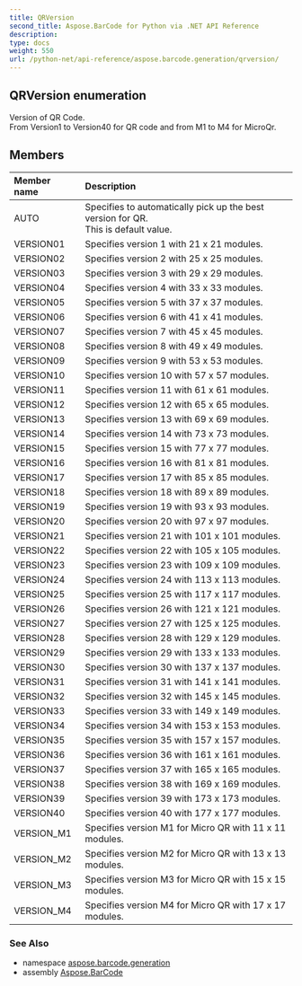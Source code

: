 ```yaml
---
title: QRVersion
second_title: Aspose.BarCode for Python via .NET API Reference
description: 
type: docs
weight: 550
url: /python-net/api-reference/aspose.barcode.generation/qrversion/
---
```


## QRVersion enumeration

Version of QR Code.<br/>            From Version1 to Version40 for QR code and from M1 to M4 for MicroQr.

## Members
| Member name | Description |
| :- | :- |
|AUTO|Specifies to automatically pick up the best version for QR.<br/>            This is default value.|
|VERSION01|Specifies version 1 with 21 x 21 modules.|
|VERSION02|Specifies version 2 with 25 x 25 modules.|
|VERSION03|Specifies version 3 with 29 x 29 modules.|
|VERSION04|Specifies version 4 with 33 x 33 modules.|
|VERSION05|Specifies version 5 with 37 x 37 modules.|
|VERSION06|Specifies version 6 with 41 x 41 modules.|
|VERSION07|Specifies version 7 with 45 x 45 modules.|
|VERSION08|Specifies version 8 with 49 x 49 modules.|
|VERSION09|Specifies version 9 with 53 x 53 modules.|
|VERSION10|Specifies version 10 with 57 x 57 modules.|
|VERSION11|Specifies version 11 with 61 x 61 modules.|
|VERSION12|Specifies version 12 with 65 x 65 modules.|
|VERSION13|Specifies version 13 with 69 x 69 modules.|
|VERSION14|Specifies version 14 with 73 x 73 modules.|
|VERSION15|Specifies version 15 with 77 x 77 modules.|
|VERSION16|Specifies version 16 with 81 x 81 modules.|
|VERSION17|Specifies version 17 with 85 x 85 modules.|
|VERSION18|Specifies version 18 with 89 x 89 modules.|
|VERSION19|Specifies version 19 with 93 x 93 modules.|
|VERSION20|Specifies version 20 with 97 x 97 modules.|
|VERSION21|Specifies version 21 with 101 x 101 modules.|
|VERSION22|Specifies version 22 with 105 x 105 modules.|
|VERSION23|Specifies version 23 with 109 x 109 modules.|
|VERSION24|Specifies version 24 with 113 x 113 modules.|
|VERSION25|Specifies version 25 with 117 x 117 modules.|
|VERSION26|Specifies version 26 with 121 x 121 modules.|
|VERSION27|Specifies version 27 with 125 x 125 modules.|
|VERSION28|Specifies version 28 with 129 x 129 modules.|
|VERSION29|Specifies version 29 with 133 x 133 modules.|
|VERSION30|Specifies version 30 with 137 x 137 modules.|
|VERSION31|Specifies version 31 with 141 x 141 modules.|
|VERSION32|Specifies version 32 with 145 x 145 modules.|
|VERSION33|Specifies version 33 with 149 x 149 modules.|
|VERSION34|Specifies version 34 with 153 x 153 modules.|
|VERSION35|Specifies version 35 with 157 x 157 modules.|
|VERSION36|Specifies version 36 with 161 x 161 modules.|
|VERSION37|Specifies version 37 with 165 x 165 modules.|
|VERSION38|Specifies version 38 with 169 x 169 modules.|
|VERSION39|Specifies version 39 with 173 x 173 modules.|
|VERSION40|Specifies version 40 with 177 x 177 modules.|
|VERSION_M1|Specifies version M1 for Micro QR with 11 x 11 modules.|
|VERSION_M2|Specifies version M2 for Micro QR with 13 x 13 modules.|
|VERSION_M3|Specifies version M3 for Micro QR with 15 x 15 modules.|
|VERSION_M4|Specifies version M4 for Micro QR with 17 x 17 modules.|

### See Also

* namespace [aspose.barcode.generation](/barcode/python-net/api-reference/aspose.barcode.generation/)
* assembly [Aspose.BarCode](/barcode/python-net/api-reference/)

